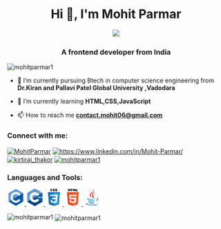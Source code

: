 <h1 align="center">Hi 👋, I'm Mohit Parmar</h1>
<div id="header" align="center">
  <img src="https://media.giphy.com/media/L1R1tvI9svkIWwpVYr/giphy.gif" width="640" />
</div>
<h3 align="center">A frontend developer from India</h3>

<p align="left"> <img src="https://komarev.com/ghpvc/?username=mohitparmar1&label=Profile%20views&color=0e75b6&style=flat" alt="mohitparmar1" /> </p>

- 🔭 I’m currently pursuing Btech in computer science engineering from **Dr.Kiran and Pallavi Patel Global University ,Vadodara**

- 🌱 I’m currently learning **HTML,CSS,JavaScript**

- 📫 How to reach me **contact.mohit06@gmail.com**

<h3 align="left">Connect with me:</h3>
<p align="left">
<a href="https://twitter.com/Mohithere3" target="blank"><img align="center" src="https://raw.githubusercontent.com/rahuldkjain/github-profile-readme-generator/master/src/images/icons/Social/twitter.svg" alt="MohitParmar" height="30" width="40" /></a>
<a href="https://linkedin.com/in/https://www.linkedin.com/in/Mohit-Parmar/" target="blank"><img align="center" src="https://raw.githubusercontent.com/rahuldkjain/github-profile-readme-generator/master/src/images/icons/Social/linked-in-alt.svg" alt="https://www.linkedin.com/in/Mohit-Parmar/" height="30" width="40" /></a>
<a href="https://instagram.com/mohit.heic" target="blank"><img align="center" src="https://raw.githubusercontent.com/rahuldkjain/github-profile-readme-generator/master/src/images/icons/Social/instagram.svg" alt="kirtiraj_thakor" height="30" width="40" /></a>
<a href="https://www.codechef.com/users/mohitparmar1" target="blank"><img align="center" src="https://cdn.jsdelivr.net/npm/simple-icons@3.1.0/icons/codechef.svg" alt="mohitparmar1" height="30" width="40" /></a>


<h3 align="left">Languages and Tools:</h3>
<p align="left"> <a href="https://www.cprogramming.com/" target="_blank" rel="noreferrer"> <img src="https://raw.githubusercontent.com/devicons/devicon/master/icons/c/c-original.svg" alt="c" width="40" height="40"/> </a> <a href="https://www.w3schools.com/cpp/" target="_blank" rel="noreferrer"> <img src="https://raw.githubusercontent.com/devicons/devicon/master/icons/cplusplus/cplusplus-original.svg" alt="cplusplus" width="40" height="40"/> </a> <a href="https://www.w3schools.com/css/" target="_blank" rel="noreferrer"> <img src="https://raw.githubusercontent.com/devicons/devicon/master/icons/css3/css3-original-wordmark.svg" alt="css3" width="40" height="40"/> </a> <a href="https://www.w3.org/html/" target="_blank" rel="noreferrer"> <img src="https://raw.githubusercontent.com/devicons/devicon/master/icons/html5/html5-original-wordmark.svg" alt="html5" width="40" height="40"/> </a> <a href="https://www.java.com" target="_blank" rel="noreferrer"> <img src="https://raw.githubusercontent.com/devicons/devicon/master/icons/java/java-original.svg" alt="java" width="40" height="40"/> </a> </p>

<p><img align="left" src="https://github-readme-stats.vercel.app/api/top-langs?username=mohitparmar1&show_icons=true&locale=en&layout=compact" alt="mohitparmar1" /></p>

<p>&nbsp;<img align="center" src="https://github-readme-stats.vercel.app/api?username=mohitparmar1&show_icons=true&locale=en" alt="mohitparmar1" /></p>

